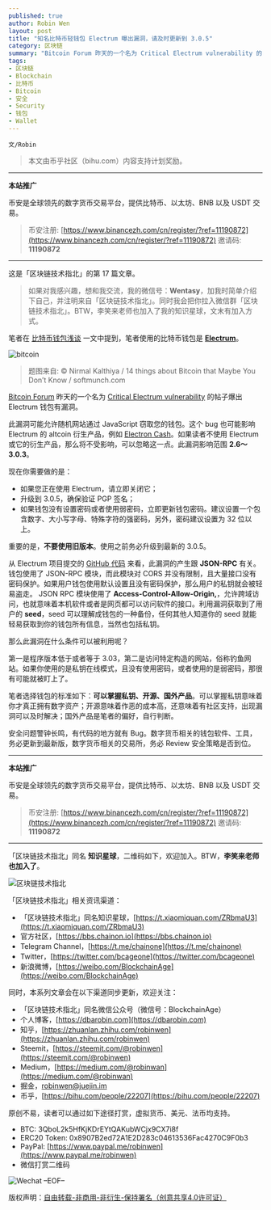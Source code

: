 ```yaml
---
published: true
author: Robin Wen
layout: post
title: "知名比特币轻钱包 Electrum 曝出漏洞，请及时更新到 3.0.5"
category: 区块链
summary: "Bitcoin Forum 昨天的一个名为 Critical Electrum vulnerability 的帖子爆出 Electrum 钱包有漏洞。此漏洞可能允许随机网站通过 JavaScript 窃取您的钱包。这个 bug 也可能影响 Electrum 的 altcoin 衍生产品，例如 Electron Cash。如果读者不使用 Electrum 或它的衍生产品，那么将不受影响，可以忽略这一点。此漏洞影响范围 2.6～3.0.3。笔者选择钱包的标准如下：可以掌握私钥、开源、国外产品。可以掌握私钥意味着你才真正拥有数字资产；开源意味着作恶的成本高，还意味着有社区支持，出现漏洞可以及时解决；国外产品是笔者的偏好，自行判断。安全问题警钟长鸣，有代码的地方就有 Bug。数字货币相关的钱包软件、工具，务必更新到最新版，数字货币相关的交易所，务必 Review 安全策略是否到位。"
tags:
- 区块链
- Blockchain
- 比特币
- Bitcoin
- 安全
- Security
- 钱包
- Wallet
---
```


`文/Robin`

> 本文由币乎社区（bihu.com）内容支持计划奖励。

***

**本站推广**

币安是全球领先的数字货币交易平台，提供比特币、以太坊、BNB 以及 USDT 交易。

> 币安注册: [https://www.binancezh.com/cn/register/?ref=11190872](https://www.binancezh.com/cn/register/?ref=11190872)
> 邀请码: **11190872**

***

这是「区块链技术指北」的第 17 篇文章。

> 如果对我感兴趣，想和我交流，我的微信号：**Wentasy**，加我时简单介绍下自己，并注明来自「区块链技术指北」。同时我会把你拉入微信群「区块链技术指北」。BTW，李笑来老师也加入了我的知识星球，文末有加入方式。

笔者在 [比特币钱包浅谈](https://dbarobin.com/2017/12/06/blockchain-btc-wallet) 一文中提到，笔者使用的比特币钱包是 **[Electrum](https://electrum.org)**。

![bitcoin](https://cdn.dbarobin.com/TtG1PLt.jpg)

> 题图来自: © Nirmal Kalthiya / 14 things about Bitcoin that Maybe You Don’t Know / softmunch.com

[Bitcoin Forum](https://bitcointalk.org) 昨天的一个名为 [Critical Electrum vulnerability](https://bitcointalk.org/index.php?topic=2702103.0) 的帖子爆出 Electrum 钱包有漏洞。

此漏洞可能允许随机网站通过 JavaScript 窃取您的钱包。这个 bug 也可能影响 Electrum 的 altcoin 衍生产品，例如 [Electron Cash](https://electroncash.org)。如果读者不使用 Electrum 或它的衍生产品，那么将不受影响，可以忽略这一点。此漏洞影响范围 **2.6～3.0.3**。

现在你需要做的是：

* 如果您正在使用 Electrum，请立即关闭它；
* 升级到 3.0.5，确保验证 PGP 签名；
* 如果钱包没有设置密码或者使用弱密码，立即更新钱包密码。建议设置一个包含数字、大小写字母、特殊字符的强密码，另外，密码建议设置为 32 位以上。

重要的是，**不要使用旧版本**。使用之前务必升级到最新的 3.0.5。

从 Electrum 项目提交的 [GitHub 代码](https://github.com/spesmilo/electrum/commits/master) 来看，此漏洞的产生跟 **JSON-RPC** 有关。钱包使用了 JSON-RPC 模块，而此模块对 CORS 并没有限制，且大量接口没有密码保护。如果用户钱包使用默认设置且没有密码保护，那么用户的私钥就会被轻易盗走。 JSON RPC 模块使用了 **Access-Control-Allow-Origin,**，允许跨域访问，也就意味着本机软件或者是网页都可以访问软件的接口。利用漏洞获取到了用户的 **seed**，seed 可以理解成钱包的一种备份，任何其他人知道你的 seed 就能轻易获取到你的钱包所有信息，当然也包括私钥。

那么此漏洞在什么条件可以被利用呢？

第一是程序版本低于或者等于 3.03，第二是访问特定构造的网站，俗称钓鱼网站。如果你使用的是私钥在线模式，且没有使用密码，或者使用的是弱密码，那很有可能就被盯上了。

笔者选择钱包的标准如下：**可以掌握私钥、开源、国外产品**。可以掌握私钥意味着你才真正拥有数字资产；开源意味着作恶的成本高，还意味着有社区支持，出现漏洞可以及时解决；国外产品是笔者的偏好，自行判断。

安全问题警钟长鸣，有代码的地方就有 Bug。数字货币相关的钱包软件、工具，务必更新到最新版，数字货币相关的交易所，务必 Review 安全策略是否到位。

***

**本站推广**

币安是全球领先的数字货币交易平台，提供比特币、以太坊、BNB 以及 USDT 交易。

> 币安注册: [https://www.binancezh.com/cn/register/?ref=11190872](https://www.binancezh.com/cn/register/?ref=11190872)
> 邀请码: **11190872**

***

「区块链技术指北」同名 **知识星球**，二维码如下，欢迎加入。BTW，**李笑来老师也加入了**。

![区块链技术指北](https://cdn.dbarobin.com/pQxlDqF.jpg)

「区块链技术指北」相关资讯渠道：

* 「区块链技术指北」同名知识星球，[https://t.xiaomiquan.com/ZRbmaU3](https://t.xiaomiquan.com/ZRbmaU3)
* 官方社区，[https://bbs.chainon.io](https://bbs.chainon.io)
* Telegram Channel，[https://t.me/chainone](https://t.me/chainone)
* Twitter，[https://twitter.com/bcageone](https://twitter.com/bcageone)
* 新浪微博，[https://weibo.com/BlockchainAge](https://weibo.com/BlockchainAge)

同时，本系列文章会在以下渠道同步更新，欢迎关注：

* 「区块链技术指北」同名微信公众号（微信号：BlockchainAge）
* 个人博客，[https://dbarobin.com](https://dbarobin.com)
* 知乎，[https://zhuanlan.zhihu.com/robinwen](https://zhuanlan.zhihu.com/robinwen)
* Steemit，[https://steemit.com/@robinwen](https://steemit.com/@robinwen)
* Medium，[https://medium.com/@robinwan](https://medium.com/@robinwan)
* 掘金，[robinwen@juejin.im](https://juejin.im/user/5673ccae60b2260ee435f89a/posts)
* 币乎，[https://bihu.com/people/22207](https://bihu.com/people/22207)

原创不易，读者可以通过如下途径打赏，虚拟货币、美元、法币均支持。

* BTC: 3QboL2k5HfKjKDrEYtQAKubWCjx9CX7i8f
* ERC20 Token: 0x8907B2ed72A1E2D283c04613536Fac4270C9F0b3
* PayPal: [https://www.paypal.me/robinwen](https://www.paypal.me/robinwen)
* 微信打赏二维码

![Wechat](https://cdn.dbarobin.com/SzoNl5b.jpg)
–EOF–

版权声明：[自由转载-非商用-非衍生-保持署名（创意共享4.0许可证）](http://creativecommons.org/licenses/by-nc-nd/4.0/deed.zh)
